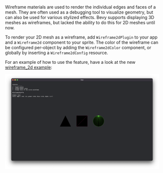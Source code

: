 Wireframe materials are used to render the individual edges and faces of a mesh. They are often used as a debugging tool to visualize geometry, but can also be used for various stylized effects. Bevy supports displaying 3D meshes as wireframes, but lacked the ability to do this for 2D meshes until now.

To render your 2D mesh as a wireframe, add `Wireframe2dPlugin` to your app and a `Wireframe2d` component to your sprite. The color of the wireframe can be configured per-object by adding the `Wireframe2dColor` component, or globally by inserting a `Wireframe2dConfig` resource.

For an example of how to use the feature, have a look at the new [wireframe_2d example](https://github.com/bevyengine/bevy/blob/b17292f9d11cf3d3fb4a2fb3e3324fb80afd8c88/examples/2d/wireframe_2d.rs):

![A screenshot demonstrating the new 2D wireframe material](./12135_Support_wireframes_for_2D_meshes.png)
